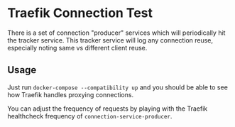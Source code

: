 # Traefik Connection Test

There is a set of connection "producer" services which will periodically hit the tracker service. This tracker service will log any connection reuse, especially noting same vs different client reuse.

## Usage

Just run `docker-compose --compatibility up` and you should be able to see how Traefik handles proxying connections.

You can adjust the frequency of requests by playing with the Traefik healthcheck frequency of `connection-service-producer`.